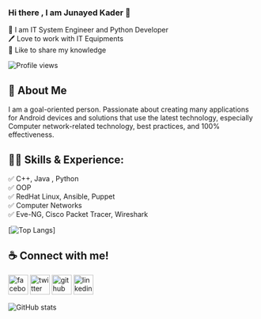 ### Hi there , I am Junayed Kader 👋

<p>
👑 I am IT System Engineer and Python Developer <br> 
🖊️ Love to work with IT Equipments <br> 
🎤 Like to share my knowledge </p> 

![Profile views](https://gpvc.arturio.dev/JunayedKader)

## 🚀 About Me
I am a goal-oriented person. Passionate about creating many applications for Android devices and solutions that use the latest technology, especially Computer network-related technology, best practices, and 100% effectiveness. 

## 👨‍💻 Skills & Experience: 
✅ C++, Java , Python  <br> 
✅ OOP <br>
✅ RedHat Linux, Ansible, Puppet<br>
✅ Computer Networks <br>
✅ Eve-NG, Cisco Packet Tracer, Wireshark <br>

[![Top Langs](https://github-readme-stats.vercel.app/api/top-langs/?username=JunayedKader&layout=compact)]
 
## ☕ Connect with me!
[<img src='https://camo.githubusercontent.com/2d1ffa69dd491ebeca01b2098cf8233dd09950ff5895abccd5b455ca442abc59/68747470733a2f2f696d672e736869656c64732e696f2f62616467652f46616365626f6f6b2d3138373746323f7374796c653d666f722d7468652d6261646765266c6f676f3d66616365626f6f6b266c6f676f436f6c6f723d7768697465' alt='facebook' height='40'>](https://www.facebook.com/junayedkader.jk)    [<img src='https://camo.githubusercontent.com/5d03c86f6a75f7cbe80d135d9162fbf6dc46a31253cf30a8e9bb8279b4d574d3/68747470733a2f2f696d672e736869656c64732e696f2f62616467652f547769747465722d3144413146323f7374796c653d666f722d7468652d6261646765266c6f676f3d74776974746572266c6f676f436f6c6f723d7768697465' alt='twitter' height='40'>](https://twitter.com/kader_junayed)  [<img src='https://camo.githubusercontent.com/bd2bd127c104ba5c98bb12c70801b075aee1f040009089510f69554300e7ff41/68747470733a2f2f696d672e736869656c64732e696f2f62616467652f4769742d4630353033323f7374796c653d666f722d7468652d6261646765266c6f676f3d676974266c6f676f436f6c6f723d7768697465' alt='github' height='40'>](https://github.com/JunayedKader) [<img src='https://camo.githubusercontent.com/a80d00f23720d0bc9f55481cfcd77ab79e141606829cf16ec43f8cacc7741e46/68747470733a2f2f696d672e736869656c64732e696f2f62616467652f4c696e6b6564496e2d3030373742353f7374796c653d666f722d7468652d6261646765266c6f676f3d6c696e6b6564696e266c6f676f436f6c6f723d7768697465' alt='linkedin' height='40'>](https://www.linkedin.com/in/junayed-kader-23a467183/)

![GitHub stats](https://github-readme-stats.vercel.app/api?username=JunayedKader&show_icons=true&count_private=true)  






